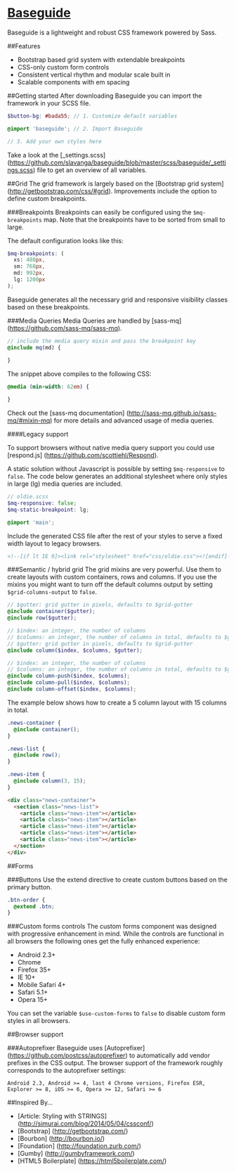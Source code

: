 # [Baseguide](http://basegui.de)
Baseguide is a lightweight and robust CSS framework powered by Sass.

##Features
* Bootstrap based grid system with extendable breakpoints
* CSS-only custom form controls
* Consistent vertical rhythm and modular scale built in
* Scalable components with em spacing

##Getting started
After downloading Baseguide you can import the framework in your SCSS file.
```scss
$button-bg: #bada55; // 1. Customize default variables

@import 'baseguide'; // 2. Import Baseguide

// 3. Add your own styles here
```

Take a look at the [_settings.scss] (https://github.com/slavanga/baseguide/blob/master/scss/baseguide/_settings.scss) file to get an overview of all variables.

##Grid
The grid framework is largely based on the [Bootstrap grid system] (http://getbootstrap.com/css/#grid). Improvements include the option to define custom breakpoints.

###Breakpoints
Breakpoints can easily be configured using the ```$mq-breakpoints``` map. Note that the breakpoints have to be sorted from small to large.

The default configuration looks like this:

```scss
$mq-breakpoints: (
  xs: 480px,
  sm: 768px,
  md: 992px,
  lg: 1200px
);
```

Baseguide generates all the necessary grid and responsive visibility classes based on these breakpoints.

###Media Queries
Media Queries are handled by [sass-mq] (https://github.com/sass-mq/sass-mq).

```scss
// include the media query mixin and pass the breakpoint key
@include mq(md) {
	
}
```

The snippet above compiles to the following CSS:

```css
@media (min-width: 62em) {

}
```

Check out the [sass-mq documentation] (http://sass-mq.github.io/sass-mq/#mixin-mq) for more details and advanced usage of media queries.

####Legacy support

To support browsers without native media query support you could use [respond.js] (https://github.com/scottjehl/Respond).

A static solution without Javascript is possible by setting ```$mq-responsive``` to ```false```. The code below generates an additional stylesheet where only styles in large (lg) media queries are included.

```scss
// oldie.scss
$mq-responsive: false;
$mq-static-breakpoint: lg;

@import 'main';
```

Include the generated CSS file after the rest of your styles to serve a fixed width layout to legacy browsers.
```html
<!--[if lt IE 9]><link rel="stylesheet" href="css/oldie.css"><![endif]-->
```

###Semantic / hybrid grid
The grid mixins are very powerful. Use them to create layouts with custom containers, rows and columns. If you use the mixins you might want to turn off the default columns output by setting ```$grid-columns-output``` to ```false```.


```scss
// $gutter: grid gutter in pixels, defaults to $grid-gutter
@include container($gutter);
@include row($gutter);

// $index: an integer, the number of columns
// $columns: an integer, the number of columns in total, defaults to $grid-columns
// $gutter: grid gutter in pixels, defaults to $grid-gutter
@include column($index, $columns, $gutter);

// $index: an integer, the number of columns
// $columns: an integer, the number of columns in total, defaults to $grid-columns
@include column-push($index, $columns);
@include column-pull($index, $columns);
@include column-offset($index, $columns);
```

The example below shows how to create a 5 column layout with 15 columns in total.

```scss
.news-container {
  @include container();
}

.news-list {
  @include row();
}

.news-item {
  @include column(3, 15);
}
```

```html
<div class="news-container">
  <section class="news-list">
    <article class="news-item"></article>
    <article class="news-item"></article>
    <article class="news-item"></article>
    <article class="news-item"></article>
    <article class="news-item"></article>
  </section>
</div>
```

##Forms

###Buttons
Use the extend directive to create custom buttons based on the primary button.

```scss
.btn-order {
  @extend .btn;
}
```

###Custom forms controls
The custom forms component was designed with progressive enhancement in mind.
While the controls are functional in all browsers the following ones get the fully enhanced experience:

* Android 2.3+
* Chrome
* Firefox 35+
* IE 10+
* Mobile Safari 4+
* Safari 5.1+
* Opera 15+

You can set the variable ```$use-custom-forms``` to ```false``` to disable custom form styles in all browsers.

##Browser support

###Autoprefixer
Baseguide uses [Autoprefixer] (https://github.com/postcss/autoprefixer) to automatically add vendor prefixes in the CSS output.
The browser support of the framework roughly corresponds to the autoprefixer settings:
```
Android 2.3, Android >= 4, last 4 Chrome versions, Firefox ESR, Explorer >= 8, iOS >= 6, Opera >= 12, Safari >= 6
```

##Inspired By…
* [Article: Styling with STRINGS] (http://simurai.com/blog/2014/05/04/cssconf/)
* [Bootstrap] (http://getbootstrap.com/)
* [Bourbon] (http://bourbon.io/)
* [Foundation] (http://foundation.zurb.com/)
* [Gumby] (http://gumbyframework.com/)
* [HTML5 Boilerplate] (https://html5boilerplate.com/)
